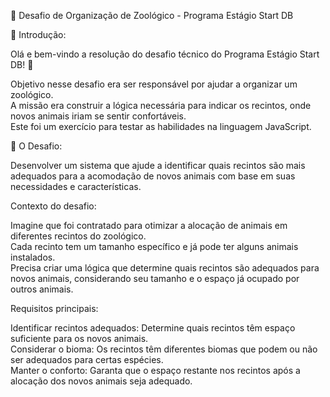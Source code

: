 🦁 Desafio de Organização de Zoológico - Programa Estágio Start DB

📜 Introdução:

Olá e bem-vindo a resolução do desafio técnico do Programa Estágio Start DB! 🎉

Objetivo nesse desafio era ser responsável por ajudar a organizar um zoológico.                                  
A missão era construir a lógica necessária para indicar os recintos, onde novos animais iriam se sentir confortáveis.                              
Este foi um exercício para testar as habilidades na linguagem JavaScript.

🐾 O Desafio:           

Desenvolver um sistema que ajude a identificar quais recintos são mais adequados para a acomodação de novos animais com base em suas necessidades e características.

Contexto do desafio:

Imagine que foi contratado para otimizar a alocação de animais em diferentes recintos do zoológico.                             
Cada recinto tem um tamanho específico e já pode ter alguns animais instalados.                                     
Precisa criar uma lógica que determine quais recintos são adequados para novos animais, considerando seu tamanho e o espaço já ocupado por outros animais.

Requisitos principais:

Identificar recintos adequados: Determine quais recintos têm espaço suficiente para os novos animais.                                   
Considerar o bioma: Os recintos têm diferentes biomas que podem ou não ser adequados para certas espécies.                                
Manter o conforto: Garanta que o espaço restante nos recintos após a alocação dos novos animais seja adequado.
